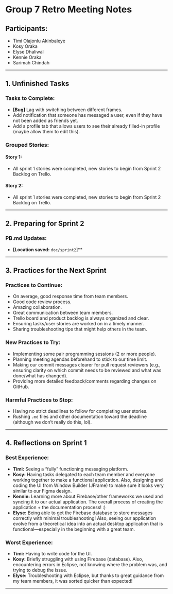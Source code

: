 # Group 7 Retro Meeting Notes

## Participants:
- Timi Olajonlu Akinbaleye  
- Kosy Oraka  
- Elyse Dhaliwal  
- Kennie Oraka  
- Sarimah Chindah  

---

## 1. Unfinished Tasks
### Tasks to Complete:
- **[Bug]** Lag with switching between different frames.  
- Add notification that someone has messaged a user, even if they have not been added as friends yet.  
- Add a profile tab that allows users to see their already filled-in profile (maybe allow them to edit this).  

### Grouped Stories:
#### Story 1:
- All sprint 1 stories were completed, new stories to begin from Sprint 2 Backlog on Trello.  

#### Story 2:
- All sprint 1 stories were completed, new stories to begin from Sprint 2 Backlog on Trello.  

---

## 2. Preparing for Sprint 2
### PB.md Updates:
- **[Location saved:** `doc/sprint2`]**  

---

## 3. Practices for the Next Sprint
### Practices to Continue:
- On average, good response time from team members.  
- Good code review process.  
- Amazing collaboration.  
- Great communication between team members.  
- Trello board and product backlog is always organized and clear.  
- Ensuring tasks/user stories are worked on in a timely manner.  
- Sharing troubleshooting tips that might help others in the team.  

### New Practices to Try:
- Implementing some pair programming sessions (2 or more people).  
- Planning meeting agendas beforehand to stick to our time limit.  
- Making our commit messages clearer for pull request reviewers (e.g., ensuring clarity on which commit needs to be reviewed and what was done/what has changed).  
- Providing more detailed feedback/comments regarding changes on GitHub.  

### Harmful Practices to Stop:
- Having no strict deadlines to follow for completing user stories.  
- Rushing `.md` files and other documentation toward the deadline (although we don’t really do this, lol).  

---

## 4. Reflections on Sprint 1
### Best Experience:
- **Timi:** Seeing a “fully” functioning messaging platform.  
- **Kosy:** Having tasks delegated to each team member and everyone working together to make a functional application. Also, designing and coding the UI from Window Builder (JFrame) to make sure it looks very similar to our Figma design.  
- **Kennie:** Learning more about Firebase/other frameworks we used and syncing it to our actual application. The overall process of creating the application + the documentation process! :)  
- **Elyse:** Being able to get the Firebase database to store messages correctly with minimal troubleshooting! Also, seeing our application evolve from a theoretical idea into an actual desktop application that is functional—especially in the beginning with a great team.  

### Worst Experience:
- **Timi:** Having to write code for the UI.  
- **Kosy:** Briefly struggling with using Firebase (database). Also, encountering errors in Eclipse, not knowing where the problem was, and trying to debug the issue.  
- **Elyse:** Troubleshooting with Eclipse, but thanks to great guidance from my team members, it was sorted quicker than expected!  

---
